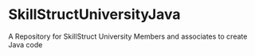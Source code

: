 # SkillStructUniversityJava
A Repository for SkillStruct University Members and associates to create Java code
